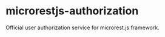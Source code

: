 microrestjs-authorization
=========================

Official user authorization service for microrest.js framework.
